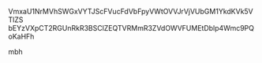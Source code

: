 VmxaU1NrMVhSWGxVYTJScFVucFdVbFpyVWtOVVJrVjVUbGM1YkdKVk5VTlZS
bEYzVXpCT2RGUnRkR3BSClZEQTVRMmR3ZVdOWVFUMEtDblp4Wmc9PQoKaHFh

mbh